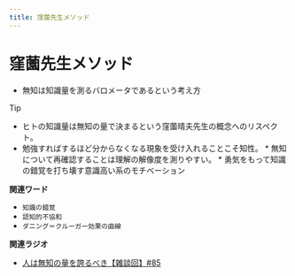 ```yaml
---
title: 窪薗先生メソッド
---
```


# 窪薗先生メソッド


-   無知は知識量を測るバロメータであるという考え方



Tip


* ヒトの知識量は無知の量で決まるという窪薗晴夫先生の概念へのリスペクト。
* 勉強すればするほど分からなくなる現象を受け入れることこそ知性。 * 無知について再確認することは理解の解像度を測りやすい。 \*
勇気をもって知識の錯覚を打ち壊す意識高い系のモチベーション


**関連ワード**

-   `知識の錯覚`
-   `認知的不協和`
-   `ダニング＝クルーガー効果の曲線`

**関連ラジオ**

-   [人は無知の量を誇るべき【雑談回】#85](https://www.youtube.com/watch?v=Z0KLBPiRrOY)
